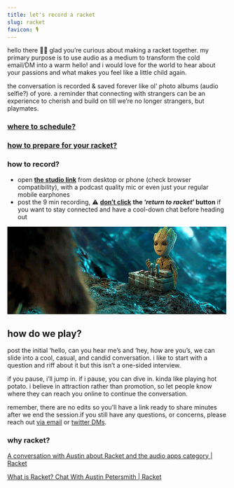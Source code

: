 ```yaml
---
title: let's record a racket
slug: racket
favicon: 🎙
---
```


hello there 👋🏽 glad you’re curious about making a racket together. my primary purpose is to use audio as a medium to transform the cold email/DM into a warm hello! and i would love for the world to hear about your passions and what makes you feel like a little child again.

the conversation is recorded & saved forever like ol' photo albums (audio selfie?) of yore. a reminder that connecting with strangers can be an experience to cherish and build on till we’re no longer strangers, but playmates.

### [where to schedule?](https://calendly.com/reddy2go/playtime)

### [how to prepare for your racket?](https://racket.com/reddy2go/rhYhn)

### how to record?
- open **[the studio link](https://racket.com/studio/reddy2go)** from desktop or phone (check browser compatibility), with a podcast quality mic or even just your regular mobile earphones
- post the 9 min recording, ⚠️ [**don’t click**](https://twitter.com/DominicZijlstra/status/1404034289671544834?ref_src=twsrc%5Etfw%7Ctwcamp%5Etweetembed&ref_url=https%3A%2F%2Fwww.notion.so%2Flet-s-make-a-racket-df900ed020164ddebd7eade3ef2a4fb4) **the ‘_return to racket_’ button** if you want to stay connected and have a cool-down chat before heading out

![assets/images/groot-gif-20.gif](assets/images/groot-gif-20.gif)

## how do we play?

post the initial ‘hello, can you hear me’s and ‘hey, how are you’s, we can slide into a cool, casual, and candid conversation. i like to start with a question and riff about it but this isn’t a one-sided interview.

if you pause, i’ll jump in. if i pause, you can dive in. kinda like playing hot potato. i believe in attraction rather than promotion, so let people know where they can reach you online to continue the conversation.

remember, there are no edits so you’ll have a link ready to share minutes after we end the session.if you still have any questions, or concerns, please reach out [via email](mailto:reddy2go@hey.com) or [twitter DMs](https://twitter.com/reddy2go).

### why racket?

[A conversation with Austin about Racket and the audio apps category | Racket](https://racket.com/hnshah/rB3tH)

[What is Racket? Chat With Austin Petersmith | Racket](https://racket.com/mailecabral/rYaHa)